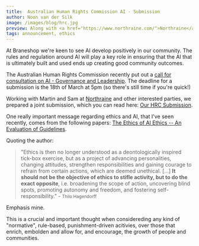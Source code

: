 ```yaml
---
title:  Australian Human Rights Commission AI - Submission
author: Noon van der Silk
image: /images/blog/hrc.jpg
preview: Along with <a href="https://www.northraine.com/">Northraine</a>, we submitted a proposal to the AHRC regarding the regulation of the AI industry.
tags: announcement, ethics
---
```


At Braneshop we're keen to see AI develop positively in our community. The
rules and regulation around AI will play a key role in ensuring that the AI
that is ultimately built and used ends up creating good community outcomes.

The Australian Human Rights Commission recently put out a [call for
consultation on AI - Governance and
Leadership](https://tech.humanrights.gov.au/consultation). The deadline for
a submission is the 18th of March at 5pm (so there's still time if you're
quick!)

Working with Martin and Sam at [Northraine](https://www.northraine.com/) and
other interested parties, we prepared a joint submission, which you
can read here: [Our HRC Submission](/files/HRC_Submission.pdf).

<!--more-->

One really important message regarding ethics and AI, that I've seen recently,
comes from the following papers: [The Ethics of AI Ethics -- An Evaluation of
Guidelines](https://scirate.com/arxiv/1903.03425).

Quoting the author:

> "Ethics is then no longer understood as a deontologically inspired tick-box
> exercise, but as a project of advancing personalities, changing attitudes,
> strengthen responsibilities and gaining courage to refrain from certain
> actions, which are deemed unethical. [...] **It should not be the objective
> of ethics to stifle activity, but to do the exact opposite**, i.e.
> broadening the scope of action, uncovering blind spots, promoting autonomy
> and freedom, and fostering self-responsibility." - <small>Thilo Hagendorff</small>

Emphasis mine.

This is a crucial and important thought when considereding any kind of "normative",
rule-based, punishment-driven acitivies, over those that enrich, embolden and
allow for, and encourage, the growth of people and communities.
